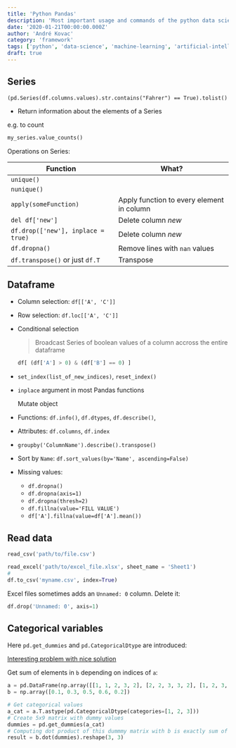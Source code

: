 ```yaml
---
title: 'Python Pandas'
description: 'Most important usage and commands of the python data science framework Pandas'
date: '2020-01-21T00:00:00.000Z'
author: 'André Kovac'
category: 'framework'
tags: ['python', 'data-science', 'machine-learning', 'artificial-intelligence', 'statistics']
draft: true
---
```


## Series

`(pd.Series(df.columns.values).str.contains("Fahrer") == True).tolist()`


* Return information about the elements of a Series

e.g. to count

```python
my_series.value_counts()
```

Operations on Series:

| Function | What? |
| --- | --- |
| `unique()` | |
| `nunique()` | |
| `apply(someFunction)` | Apply function to every element in column |
| `del df['new']` | Delete column *new* |
| `df.drop(['new'], inplace = true)` | Delete column *new* |
| `df.dropna()` | Remove lines with `nan` values |
| `df.transpose()` or just `df.T` | Transpose |


## Dataframe

* Column selection: `df[['A', 'C']]`
* Row selection: `df.loc[['A', 'C']]`

* Conditional selection

  > Broadcast Series of boolean values of a column accross the entire dataframe

  ```python
  df[ (df['A'] > 0) & (df['B'] == 0) ]
  ```

* `set_index(list_of_new_indices)`, `reset_index()`

* `inplace` argument in most Pandas functions

  Mutate object

* Functions: `df.info()`, `df.dtypes`, `df.describe()`,
* Attributes: `df.columns`, `df.index`

* `groupby('ColumnName').describe().transpose()`

* Sort by `Name`: `df.sort_values(by='Name', ascending=False)`

* Missing values:

    * `df.dropna()`
    * `df.dropna(axis=1)`
    * `df.dropna(thresh=2)`
    * `df.fillna(value='FILL VALUE')`
    * `df['A'].fillna(value=df['A'].mean())`

## Read data

```python
read_csv('path/to/file.csv')

read_excel('path/to/excel_file.xlsx', sheet_name = 'Sheet1')
#
df.to_csv('myname.csv', index=True)
```

Excel files sometimes adds an `Unnamed: 0` column. Delete it:

```python
df.drop('Unnamed: 0', axis=1)
```

## Categorical variables

Here `pd.get_dummies` and `pd.CategoricalDtype` are introduced:

[Interesting problem with nice solution](https://stackoverflow.com/questions/59907858/how-do-you-calculate-the-sum-based-on-certain-numbers-in-the-dataframe)

Get sum of elements in `b` depending on indices of `a`:

```python
a = pd.DataFrame(np.array([[1, 1, 2, 3, 2], [2, 2, 3, 3, 2], [1, 2, 3, 2, 3]]))
b = np.array([0.1, 0.3, 0.5, 0.6, 0.2])

# Get categorical values
a_cat = a.T.astype(pd.CategoricalDtype(categories=[1, 2, 3]))
# Create 5x9 matrix with dummy values
dummies = pd.get_dummies(a_cat)
# Computing dot product of this dummmy matrix with b is exactly sum of necessary parts
result = b.dot(dummies).reshape(3, 3)
```